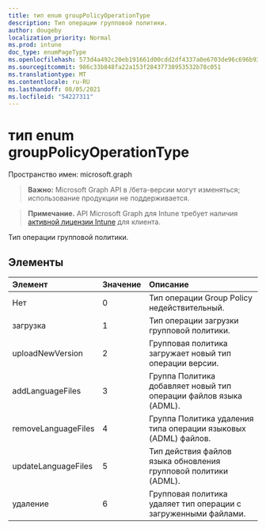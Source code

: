 ```yaml
---
title: тип enum groupPolicyOperationType
description: Тип операции групповой политики.
author: dougeby
localization_priority: Normal
ms.prod: intune
doc_type: enumPageType
ms.openlocfilehash: 573d4a492c20eb191661d00cdd2df4337a0e6703de96c696b931eefc4c18f91f
ms.sourcegitcommit: 986c33b848fa22a153f28437738953532b78c051
ms.translationtype: MT
ms.contentlocale: ru-RU
ms.lasthandoff: 08/05/2021
ms.locfileid: "54227311"
---
```

# <a name="grouppolicyoperationtype-enum-type"></a>тип enum groupPolicyOperationType

Пространство имен: microsoft.graph

> **Важно:** Microsoft Graph API в /бета-версии могут изменяться; использование продукции не поддерживается.

> **Примечание.** API Microsoft Graph для Intune требует наличия [активной лицензии Intune](https://go.microsoft.com/fwlink/?linkid=839381) для клиента.

Тип операции групповой политики.

## <a name="members"></a>Элементы
|Элемент|Значение|Описание|
|:---|:---|:---|
|Нет|0|Тип операции Group Policy недействительный.|
|загрузка|1 |Тип операции загрузки групповой политики.|
|uploadNewVersion|2|Групповая политика загружает новый тип операции версии.|
|addLanguageFiles|3 |Группа Политика добавляет новый тип операции файлов языка (ADML).|
|removeLanguageFiles|4 |Группа Политика удаления типа операции языковых (ADML) файлов.|
|updateLanguageFiles|5 |Тип действия файлов языка обновления групповой политики (ADML).|
|удаление|6 |Групповая политика удаляет тип операции с загруженными файлами.|





